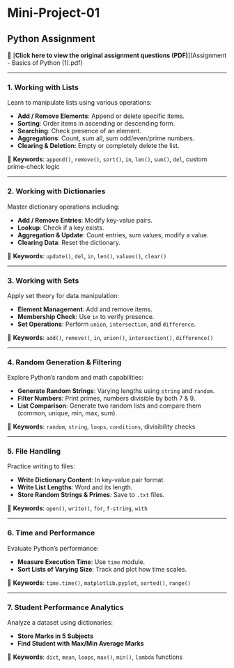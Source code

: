 # Mini-Project-01  
## Python Assignment

📄 [**Click here to view the original assignment questions (PDF)**](Assignment - Basics of Python (1).pdf)

---

### **1. Working with Lists**
Learn to manipulate lists using various operations:
- **Add / Remove Elements**: Append or delete specific items.
- **Sorting**: Order items in ascending or descending form.
- **Searching**: Check presence of an element.
- **Aggregations**: Count, sum all, sum odd/even/prime numbers.
- **Clearing & Deletion**: Empty or completely delete the list.

📘 **Keywords**: `append()`, `remove()`, `sort()`, `in`, `len()`, `sum()`, `del`, custom prime-check logic

---

### **2. Working with Dictionaries**
Master dictionary operations including:
- **Add / Remove Entries**: Modify key-value pairs.
- **Lookup**: Check if a key exists.
- **Aggregation & Update**: Count entries, sum values, modify a value.
- **Clearing Data**: Reset the dictionary.

📘 **Keywords**: `update()`, `del`, `in`, `len()`, `values()`, `clear()`

---

### **3. Working with Sets**
Apply set theory for data manipulation:
- **Element Management**: Add and remove items.
- **Membership Check**: Use `in` to verify presence.
- **Set Operations**: Perform `union`, `intersection`, and `difference`.

📘 **Keywords**: `add()`, `remove()`, `in`, `union()`, `intersection()`, `difference()`

---

### **4. Random Generation & Filtering**
Explore Python’s random and math capabilities:
- **Generate Random Strings**: Varying lengths using `string` and `random`.
- **Filter Numbers**: Print primes, numbers divisible by both 7 & 9.
- **List Comparison**: Generate two random lists and compare them (common, unique, min, max, sum).

📘 **Keywords**: `random`, `string`, `loops`, `conditions`, divisibility checks

---

### **5. File Handling**
Practice writing to files:
- **Write Dictionary Content**: In key-value pair format.
- **Write List Lengths**: Word and its length.
- **Store Random Strings & Primes**: Save to `.txt` files.

📘 **Keywords**: `open()`, `write()`, `for`, `f-string`, `with`

---

### **6. Time and Performance**
Evaluate Python’s performance:
- **Measure Execution Time**: Use `time` module.
- **Sort Lists of Varying Size**: Track and plot how time scales.

📘 **Keywords**: `time.time()`, `matplotlib.pyplot`, `sorted()`, `range()`

---

### **7. Student Performance Analytics**
Analyze a dataset using dictionaries:
- **Store Marks in 5 Subjects**
- **Find Student with Max/Min Average Marks**

📘 **Keywords**: `dict`, `mean`, `loops`, `max()`, `min()`, `lambda` functions
